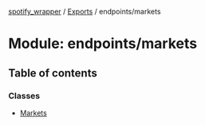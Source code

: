 [spotify_wrapper](../README.md) / [Exports](../modules.md) / endpoints/markets

# Module: endpoints/markets

## Table of contents

### Classes

- [Markets](../classes/endpoints_markets.Markets.md)
